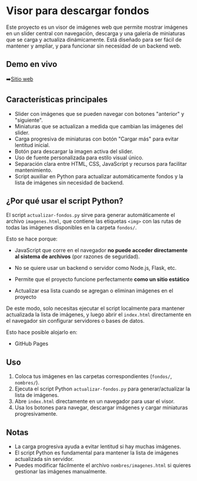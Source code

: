 # Visor para descargar fondos 
Este proyecto es un visor de imágenes web que permite mostrar imágenes en un slider central con navegación, descarga y una galería de miniaturas que se carga y actualiza dinámicamente. Está diseñado para ser fácil de mantener y ampliar, y para funcionar sin necesidad de un backend web.

## Demo en vivo
➡️[Sitio web](https://alexarce2000.github.io/Fondos/)

## Características principales

- Slider con imágenes que se pueden navegar con botones "anterior" y "siguiente".
- Miniaturas que se actualizan a medida que cambian las imágenes del slider.
- Carga progresiva de miniaturas con botón "Cargar más" para evitar lentitud inicial.
- Botón para descargar la imagen activa del slider.
- Uso de fuente personalizada para estilo visual único.
- Separación clara entre HTML, CSS, JavaScript y recursos para facilitar mantenimiento.
- Script auxiliar en Python para actualizar automáticamente fondos y la lista de imágenes sin necesidad de backend.


## ¿Por qué usar el script Python?

El script `actualizar-fondos.py` sirve para generar automáticamente el archivo `imagenes.html`, que contiene las etiquetas `<img>` con las rutas de todas las imágenes disponibles en la carpeta `fondos/`.

Esto se hace porque:

- JavaScript que corre en el navegador **no puede acceder directamente al sistema de archivos** (por razones de seguridad).
- No se quiere usar un backend o servidor como Node.js, Flask, etc.
- Permite que el proyecto funcione perfectamente **como un sitio estático**

- Actualizar esa lista cuando se agregan o eliminan imágenes en el proyecto

De este modo, solo necesitas ejecutar el script localmente para mantener actualizada la lista de imágenes, y luego abrir el `index.html` directamente en el navegador sin configurar servidores o bases de datos.

Esto hace posible alojarlo en:
- GitHub Pages

## Uso

1. Coloca tus imágenes en las carpetas correspondientes (`fondos/`, `nombres/`).
2. Ejecuta el script Python `actualizar-fondos.py` para generar/actualizar la lista de imágenes.
3. Abre `index.html` directamente en un navegador para usar el visor.
4. Usa los botones para navegar, descargar imágenes y cargar miniaturas progresivamente.


## Notas

- La carga progresiva ayuda a evitar lentitud si hay muchas imágenes.
- El script Python es fundamental para mantener la lista de imágenes actualizada sin servidor.
- Puedes modificar fácilmente el archivo `nombres/imagenes.html` si quieres gestionar las imágenes manualmente.
